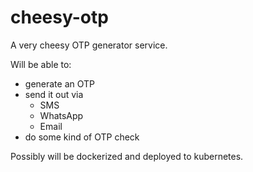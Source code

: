 # cheesy-otp
A very cheesy OTP generator service.

Will be able to:
- generate an OTP
- send it out via
    - SMS
    - WhatsApp
    - Email
- do some kind of OTP check

Possibly will be dockerized and deployed to kubernetes.
